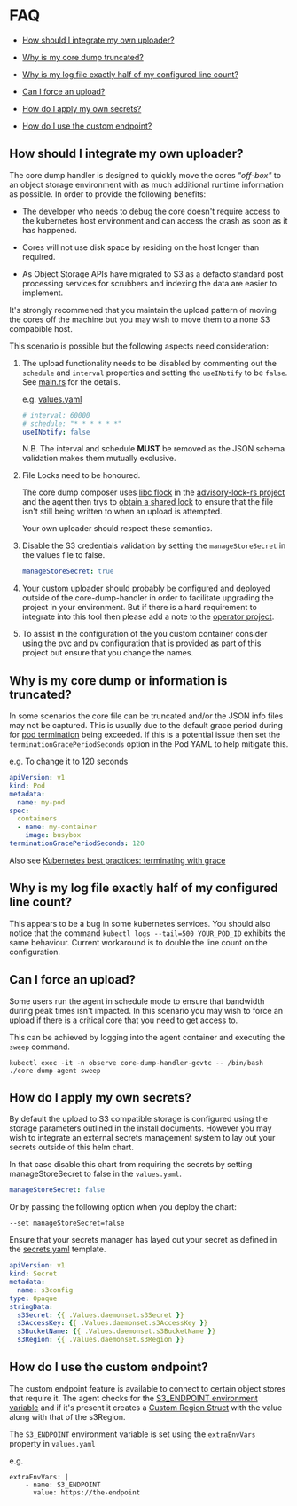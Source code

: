 # FAQ

- [How should I integrate my own uploader?](#how-should-i-integrate-my-own-uploader)

- [Why is my core dump truncated?](#why-is-my-core-dump-truncated)

- [Why is my log file exactly half of my configured line count?](#why-is-my-log-file-exactly-half-of-my-configured-line-count)

- [Can I force an upload?](#can-i-force-an-upload)

- [How do I apply my own secrets?](#how-do-i-apply-my-own-secrets)

- [How do I use the custom endpoint?](#how-do-i-use-the-custom-endpoint)

## How should I integrate my own uploader?

The core dump handler is designed to quickly move the cores *"off-box"* to an object storage environment with as much additional runtime information as possible.
In order to provide the following benefits:

- The developer who needs to debug the core doesn't require access to the kubernetes host environment and can access the crash as soon as it has happened.

- Cores will not use disk space by residing on the host longer than required.

- As Object Storage APIs have migrated to S3 as a defacto standard post processing services for scrubbers and indexing the data are easier to implement.

It's strongly recommened that you maintain the upload pattern of moving the cores off the machine but you may wish to move them to a none S3 compabible host.

This scenario is possible but the following aspects need consideration:

1. The upload functionality needs to be disabled by commenting out the `schedule` and `interval` properties and setting the `useINotify` to be `false`. See [main.rs](https://github.com/IBM/core-dump-handler/blob/main/core-dump-agent/src/main.rs#L153) for the details.

    e.g. [values.yaml](https://github.com/IBM/core-dump-handler/blob/main/charts/core-dump-handler/values.yaml#L30)
    ```yaml
    # interval: 60000
    # schedule: "* * * * * *"
    useINotify: false
    ```
    N.B. The interval and schedule **MUST** be removed as the JSON schema validation makes them mutually exclusive.

2. File Locks need to be honoured.

    The core dump composer uses [libc flock](https://man7.org/linux/man-pages/man2/flock.2.html) in the [advisory-lock-rs project](https://github.com/topecongiro/advisory-lock-rs/blob/master/src/unix.rs#L61) and the agent then trys to [obtain a shared lock](https://github.com/IBM/core-dump-handler/blob/main/core-dump-agent/src/main.rs#L296) to ensure that the file isn't still being written to when an upload is attempted.

    Your own uploader should respect these semantics.

3. Disable the S3 credentials validation by setting the `manageStoreSecret` in the values file to false.

    ```yaml
    manageStoreSecret: true
    ```

4. Your custom uploader should probably be configured and deployed outside of the core-dump-handler in order to facilitate upgrading the project in your environment. But if there is a hard requirement to integrate into this tool then please add a note to the [operator project](https://github.com/IBM/core-dump-operator/issues/1).

5. To assist in the configuration of the you custom container consider using the [pvc](https://github.com/IBM/core-dump-handler/blob/main/charts/core-dump-handler/templates/core-storage-pvc.yaml) and [pv](https://github.com/IBM/core-dump-handler/blob/main/charts/core-dump-handler/templates/core-storage-pv.yaml) configuration that is provided as part of this project but ensure that you change the names.

## Why is my core dump or information is truncated?

In some scenarios the core file can be truncated and/or the JSON info files may not be captured.
This is usually due to the default grace period during for [pod termination](https://kubernetes.io/docs/concepts/workloads/pods/pod-lifecycle/#pod-termination) being exceeded.
If this is a potential issue then set the `terminationGracePeriodSeconds` option in the Pod YAML to help mitigate this.

e.g. To change it to 120 seconds
```yaml
apiVersion: v1
kind: Pod
metadata:
  name: my-pod
spec:
  containers
  - name: my-container
    image: busybox
terminationGracePeriodSeconds: 120
```
Also see [Kubernetes best practices: terminating with grace](https://cloud.google.com/blog/products/containers-kubernetes/kubernetes-best-practices-terminating-with-grace)

## Why is my log file exactly half of my configured line count?

This appears to be a bug in some kubernetes services.
You should also notice that the command `kubectl logs --tail=500 YOUR_POD_ID` exhibits the same behaviour.
Current workaround is to double the line count on the configuration.


## Can I force an upload?

Some users run the agent in schedule mode to ensure that bandwidth during peak times isn't impacted. In this scenario you may wish to force an upload if there is a critical core that you need to get access to.

This can be achieved by logging into the agent container and executing the `sweep` command.

```
kubectl exec -it -n observe core-dump-handler-gcvtc -- /bin/bash
./core-dump-agent sweep
```

## How do I apply my own secrets?

By default the upload to S3 compatible storage is configured using the storage parameters outlined in the install documents. However you may wish to integrate an external secrets management system to lay out your secrets outside of this helm chart.

In that case disable this chart from requiring the secrets by setting manageStoreSecret to false in the `values.yaml`.

```yaml
manageStoreSecret: false
```

Or by passing the following option when you deploy the chart:
```
--set manageStoreSecret=false
```

Ensure that your secrets manager has layed out your secret as defined in the [secrets.yaml](https://github.com/IBM/core-dump-handler/blob/main/charts/core-dump-handler/templates/secrets.yaml) template.

```yaml
apiVersion: v1
kind: Secret
metadata:
  name: s3config
type: Opaque
stringData:
  s3Secret: {{ .Values.daemonset.s3Secret }}
  s3AccessKey: {{ .Values.daemonset.s3AccessKey }}
  s3BucketName: {{ .Values.daemonset.s3BucketName }}
  s3Region: {{ .Values.daemonset.s3Region }}
```

## How do I use the custom endpoint?

The custom endpoint feature is available to connect to certain object stores that require it.
The agent checks for the [S3_ENDPOINT environment variable](https://github.com/IBM/core-dump-handler/blob/main/core-dump-agent/src/main.rs#L357) and if it's present it creates a [Custom Region Struct](https://durch.github.io/rust-s3/s3/enum.Region.html#variant.Custom) with the value along with that of the s3Region. 

The `S3_ENDPOINT` environment variable is set using the `extraEnvVars` property in `values.yaml`

e.g.
```
extraEnvVars: |
    - name: S3_ENDPOINT
      value: https://the-endpoint
```
